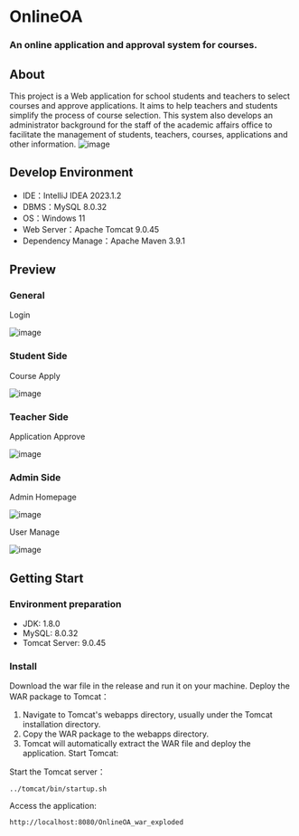 # OnlineOA
### An online application and approval system for courses.

## About
This project is a Web application for school students and teachers to select courses and approve applications. 
It aims to help teachers and students simplify the process of course selection. 
This system also develops an administrator background for the staff of the academic affairs office to facilitate the management of students, teachers, courses, applications and other information.
![image](https://github.com/NUMS-half/OnlineOA/assets/99391471/31e7fbd3-c368-4c2e-bacd-b43423c79819)

## Develop Environment
- IDE：IntelliJ IDEA 2023.1.2
- DBMS：MySQL 8.0.32
- OS：Windows 11
- Web Server：Apache Tomcat 9.0.45
- Dependency Manage：Apache Maven 3.9.1

## Preview
### General
Login

![image](https://github.com/NUMS-half/OnlineOA/assets/99391471/f6e12456-0b45-4a03-a2f6-45cf463472e6)


### Student Side
Course Apply

![image](https://github.com/NUMS-half/OnlineOA/assets/99391471/fb3a0493-3b78-44c1-92dc-25d112a1082f)


### Teacher Side
Application Approve

![image](https://github.com/NUMS-half/OnlineOA/assets/99391471/11bca0f2-5c25-4f1d-8f7e-af155722e0e7)


### Admin Side
Admin Homepage

![image](https://github.com/NUMS-half/OnlineOA/assets/99391471/5b65500a-48db-4beb-ab8b-282db2fae0e7)

User Manage

![image](https://github.com/NUMS-half/OnlineOA/assets/99391471/de0f27a6-aa12-44bb-be1c-03402f6095f9)


## Getting Start
### Environment preparation
- JDK: 1.8.0
- MySQL: 8.0.32
- Tomcat Server: 9.0.45

### Install
Download the war file in the release and run it on your machine.
Deploy the WAR package to Tomcat：
1. Navigate to Tomcat's webapps directory, usually under the Tomcat installation directory.
2. Copy the WAR package to the webapps directory.
3. Tomcat will automatically extract the WAR file and deploy the application.
Start Tomcat:

Start the Tomcat server：
```
../tomcat/bin/startup.sh
```

Access the application:
```
http://localhost:8080/OnlineOA_war_exploded
```
